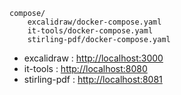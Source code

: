 ```
compose/
    excalidraw/docker-compose.yaml
    it-tools/docker-compose.yaml
    stirling-pdf/docker-compose.yaml
```

- excalidraw : <http://localhost:3000>
- it-tools : <http://localhost:8080>
- stirling-pdf : <http://localhost:8081>
